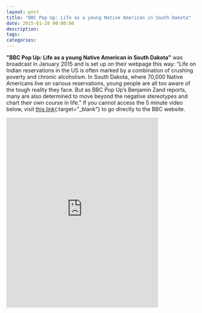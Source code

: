 ```yaml
---
layout: post
title: "BBC Pop Up: Life as a young Native American in South Dakota"
date: 2015-01-28 00:00:00
description: 
tags: 
categories: 
---
```


**"BBC Pop Up: Life as a young Native American in South Dakota"** was broadcast in January 2015 and is set up on their webpage this way: “Life on Indian reservations in the US is often marked by a combination of crushing poverty and chronic alcoholism. In South Dakota, where 70,000 Native Americans live on various reservations, young people are all too aware of the tough reality they face. But as BBC Pop Up’s Benjamin Zand reports, many are also determined to move beyond the negative stereotypes and chart their own course in life.” If you cannot access the 5 minute video below, visit [this link](https://www.bbc.com/news/av/magazine-30659678){:target="_blank"} to go directly to the BBC website.

<iframe width="400" height="500" frameborder="0" src="https://web.archive.org/web/20200331114505/https://emp.bbc.co.uk/emp/embed/smpEmbed.html?pid=http://playlists.bbc.co.uk/news/magazine-30659678A/playlist.sxml&product=news"></iframe>